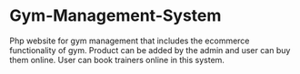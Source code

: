 # Gym-Management-System
Php website for gym management that includes the ecommerce functionality of gym. Product can be added by the admin and user can buy them online. User can book trainers online in this system.
